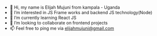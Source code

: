 - 👋 Hi, my name is Elijah Mujuni from kampala - Uganda <img src="https://res.cloudinary.com/zona/image/upload/v1678167064/Waving-Uganda-Flag_dpj5lj.png" width="30" height="15">
- 👀 I’m interested in JS Frame works and backend JS technology(Node)
- 🌱 I’m currently learning React JS
- 💞️ I’m looking to collaborate on frontend projects
- 📫 Feel free to ping me via elijahmujuni@gmail.com

<!---
MujuniEli/MujuniEli is a ✨ special ✨ repository because its `README.md` (this file) appears on your GitHub profile.
You can click the Preview link to take a look at your changes.
--->
